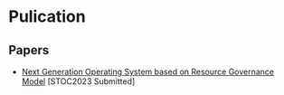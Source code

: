 # Pulication

## Papers
* [Next Generation Operating System based on Resource Governance Model](https://github.com/wchswchs/pulication/blob/main/papers/distributed_resource_os_anonymous_202210272342.pdf)
[STOC2023 Submitted]
